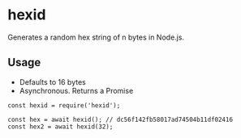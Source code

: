 # hexid

Generates a random hex string of n bytes in Node.js.

## Usage

- Defaults to 16 bytes
- Asynchronous. Returns a Promise

```
const hexid = require('hexid');

const hex = await hexid(); // dc56f142fb58017ad74504b11df02416
const hex2 = await hexid(32);
```